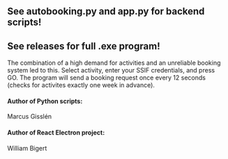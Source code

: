 ## See autobooking.py and app.py for backend scripts!

## See releases for full .exe program!

The combination of a high demand for activities and an unreliable booking system led to this. Select activity, enter your SSIF credentials, and press GO. The program will send a booking request once every 12 seconds (checks for activites exactly one week in advance). 

#### Author of Python scripts: 
Marcus Gisslén

#### Author of React Electron project: 
William Bigert
